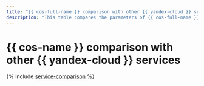 ```yaml
---
title: "{{ cos-full-name }} comparison with other {{ yandex-cloud }} services"
description: "This table compares the parameters of {{ cos-full-name }} to other {{ yandex-cloud }} services."
---
```


# {{ cos-name }} comparison with other {{ yandex-cloud }} services

{% include [service-comparison](../_includes/service-comparison.md) %}